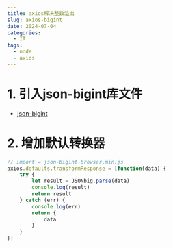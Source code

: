 ```yaml
---
title: axios解决整数溢出
slug: axios-bigint
date: 2024-07-04
categories:
  - IT
tags:
  - node
  - axios
---
```


# 1. 引入json-bigint库文件

- [json-bigint](https://www.npmjs.com/package/json-bigint)

# 2. 增加默认转换器

```js
// import = json-bigint-browser.min.js
axios.defaults.transformResponse = [function(data) {
    try {
        let result = JSONbig.parse(data)
        console.log(result)
        return result
    } catch (err) {
        console.log(err)
        return {
            data
        }
    }
}]
```